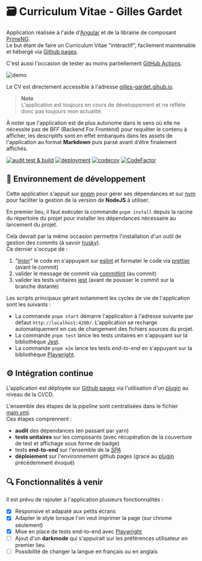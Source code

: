 # 🗃 Curriculum Vitae - Gilles Gardet

Application réalisée à l'aide d'[Angular](https://angular.io/) et de la librairie de composant [PrimeNG](https://www.primefaces.org/primeng/).  
Le but étant de faire un Curriculum Vitae "intéractif", facilement maintenable et hébergé via [Github pages](https://pages.github.com/).

C'est aussi l'occasion de tester au moins partiellement [GitHub Actions](https://fr.github.com/features/actions).

![demo](./src/assets/pictures/demo.gif)

Le CV est directement accessible à l'adresse [gilles-gardet.gihub.io](https://gilles-gardet.github.io/).

> **Note**  
> L'application est toujours en cours de développement et ne réflète donc pas toujours mon actualité.

À noter que l'application est de plus autonome dans le sens où elle ne nécessite pas de *BFF* (Backend For Frontend) pour requêter le contenu à afficher, les descriptifs sont en effet embarqués dans les assets de l'application au format **Markdown** puis parsé avant d'être finalement affichés.

[![audit test & build](https://github.com/gilles-gardet/gilles-gardet.github.io/actions/workflows/main.yml/badge.svg?branch=master)](https://github.com/gilles-gardet/gilles-gardet.github.io/actions/workflows/main.yml)
[![deployment](https://github.com/gilles-gardet/gilles-gardet.github.io/actions/workflows/pages/pages-build-deployment/badge.svg?branch=pages)](https://github.com/gilles-gardet/gilles-gardet.github.io/actions/workflows/pages/pages-build-deployment)
[![codecov](https://codecov.io/gh/gilles-gardet/gilles-gardet.github.io/branch/master/graph/badge.svg?token=MJD58OG7SA)](https://codecov.io/gh/gilles-gardet/gilles-gardet.github.io)
[![CodeFactor](https://www.codefactor.io/repository/github/gilles-gardet/gilles-gardet.github.io/badge)](https://www.codefactor.io/repository/github/gilles-gardet/gilles-gardet.github.io)

## 🚀 Environnement de développement

Cette application s'appuit sur [pnpm](https://pnpm.io/) pour gérer ses dépendances et sur [nvm](https://github.com/nvm-sh/nvm) pour faciliter la gestion de la version de **NodeJS** à utiliser.

En premier lieu, il faut exécuter la commande ```pnpm install``` depuis la racine du répertoire du projet pour installer les dépendances nécessaire au lancement du projet.

Cela devrait par la même occasion permettre l'installation d'un outil de gestion des commits (à savoir [husky](https://typicode.github.io/husky/#/)).  
Ce dernier s'occupe de : 
1. *"[linter](https://en.wikipedia.org/wiki/Lint_(software))"* le code en s'appuyant sur [eslint](https://eslint.org/) et formater le code via [prettier](https://prettier.io/) (avant le commit)
2. valider le message de commit via [commitlint](https://commitlint.js.org/#/) (au commit)
3. valider les tests unitaires [jest](https://jestjs.io/) (avant de pousser le commit sur la branche distante)

Les scripts principaux gérant notamment les cycles de vie de l'application sont les suivants :
- La commande `pnpm start` démarre l'application à l'adresse suivante par défaut `http://localhost:4200/`. L'application se recharge automatiquement en cas de changement des fichiers sources du projet.
- La commande `pnpm test` lance les tests unitaires en s'appuyant sur la bibliothèque [Jest](https://jestjs.io/).
- La commande `pnpm e2e` lance les tests *end-to-end* en s'appuyant sur la bibliothèque [Playwright](https://playwright.dev/).

## ⚙️ Intégration continue

L'application est déployée sur [Github pages](https://pages.github.com/) via l'utilisation d'un [plugin](https://github.com/marketplace/actions/deploy-to-github-pages) au niveau de la CI/CD.

L'ensemble des étapes de la *pipeline* sont centralisées dans le fichier [main.yml](./.github/workflows/main.yml).  
Ces étapes comprennent :
- **audit** des dépendances (en passant par yarn)
- **tests unitaires** sur les composants (avec récupération de la couverture de test et affichage sous forme de badge) 
- tests **end-to-end** sur l'ensemble de la *[SPA](https://developer.mozilla.org/fr/docs/Glossary/SPA)*
- **déploiement** sur l'environnement github pages (grace au [plugin](https://github.com/marketplace/actions/deploy-to-github-pages) précédemment évoqué)

## 🔍 Fonctionnalités à venir

Il est prévu de rajouter à l'application plusieurs fonctionnalités :
- [x] Responsive et adapaté aux petits écrans
- [x] Adapter le style lorsque l'on veut imprimer la page (sur chrome seulement)
- [x] Mise en place de tests end-to-end avec [Playwright](https://playwright.dev/)
- [ ] Ajout d'un **darkmode** qui s'appuirait sur les préférences utilisateur en premier lieu
- [ ] Possibilité de changer la langue en français ou en anglais
